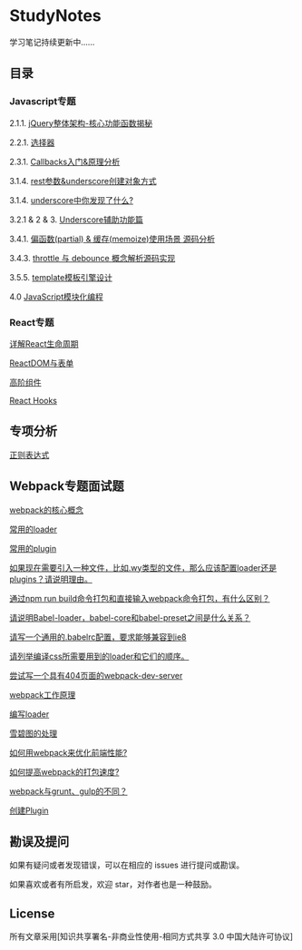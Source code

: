 # StudyNotes
学习笔记持续更新中……

## 目录

### Javascript专题

2.1.1. [jQuery整体架构-核心功能函数揭秘](https://github.com/george-wq/StudyNotes/issues/1)

2.2.1. [选择器](https://github.com/george-wq/StudyNotes/issues/2)

2.3.1. [Callbacks入门&原理分析](https://github.com/george-wq/StudyNotes/issues/3)

3.1.4. [rest参数&underscore创建对象方式](https://github.com/george-wq/StudyNotes/issues/6) 
 
3.1.4. [underscore中你发现了什么?](https://github.com/george-wq/StudyNotes/issues/9) 

3.2.1 & 2 & 3. [ Underscore辅助功能篇](https://github.com/george-wq/StudyNotes/issues/7) 

3.4.1. [偏函数(partial) & 缓存(memoize)使用场景 源码分析](https://github.com/george-wq/StudyNotes/issues/8) 

3.4.3. [throttle 与 debounce 概念解析源码实现](https://github.com/george-wq/StudyNotes/issues/4)

3.5.5. [template模板引擎设计](https://github.com/george-wq/StudyNotes/issues/5)

4.0 [JavaScript模块化编程](https://github.com/george-wq/StudyNotes/issues/10)

### React专题

[详解React生命周期](https://github.com/george-wq/StudyNotes/issues/12)

[ReactDOM与表单](https://github.com/george-wq/StudyNotes/issues/13)

[高阶组件](https://github.com/george-wq/StudyNotes/issues/14)

[React Hooks](https://github.com/george-wq/StudyNotes/issues/15)


## 专项分析

[正则表达式](https://github.com/george-wq/StudyNotes/issues/11)

## Webpack专题面试题

[webpack的核心概念](https://github.com/george-wq/StudyNotes/issues/16)

[常用的loader](https://github.com/george-wq/StudyNotes/issues/16)

[常用的plugin](https://github.com/george-wq/StudyNotes/issues/16)

[如果现在需要引入一种文件，比如.wy类型的文件，那么应该配置loader还是plugins？请说明理由。](https://github.com/george-wq/StudyNotes/issues/16)

[通过npm run build命令打包和直接输入webpack命令打包，有什么区别？](https://github.com/george-wq/StudyNotes/issues/16)

[请说明Babel-loader，babel-core和babel-preset之间是什么关系？](https://github.com/george-wq/StudyNotes/issues/16)

[请写一个通用的.babelrc配置，要求能够兼容到ie8](https://github.com/george-wq/StudyNotes/issues/16)

[请列举编译css所需要用到的loader和它们的顺序。](https://github.com/george-wq/StudyNotes/issues/16)

[尝试写一个具有404页面的webpack-dev-server](https://github.com/george-wq/StudyNotes/issues/16)

[webpack工作原理](https://github.com/george-wq/StudyNotes/issues/16)

[编写loader](https://github.com/george-wq/StudyNotes/issues/16)

[雪碧图的处理](https://github.com/george-wq/StudyNotes/issues/16)

[如何用webpack来优化前端性能?](https://github.com/george-wq/StudyNotes/issues/16)

[如何提高webpack的打包速度?](https://github.com/george-wq/StudyNotes/issues/16)

[webpack与grunt、gulp的不同？](https://github.com/george-wq/StudyNotes/issues/16)

[创建Plugin](https://github.com/george-wq/StudyNotes/issues/16)

<!-- ## 数据结构与算法专题

1. [时间复杂度和空间复杂度](https://github.com/george-wq/StudyNotes/issues/11) -->

## 勘误及提问

如果有疑问或者发现错误，可以在相应的 issues 进行提问或勘误。

如果喜欢或者有所启发，欢迎 star，对作者也是一种鼓励。

## License

所有文章采用[知识共享署名-非商业性使用-相同方式共享 3.0 中国大陆许可协议]
